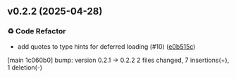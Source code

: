 ## v0.2.2 (2025-04-28)

### ♻️ Code Refactor

- add quotes to type hints for deferred loading (#10) ([e0b515c](https://github.com/kmnhan/xarray-lmfit/commit/e0b515c42f5703680c05acb3040d4152069fc00a))

[main 1c060b0] bump: version 0.2.1 → 0.2.2
 2 files changed, 7 insertions(+), 1 deletion(-)

